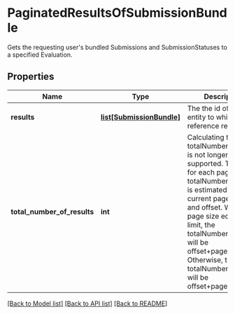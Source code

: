 # PaginatedResultsOfSubmissionBundle

Gets the requesting user's bundled Submissions and SubmissionStatuses to a specified Evaluation. 
## Properties
Name | Type | Description | Notes
------------ | ------------- | ------------- | -------------
**results** | [**list[SubmissionBundle]**](SubmissionBundle.md) | The the id of the entity to which this reference refers | [optional] 
**total_number_of_results** | **int** | Calculating the actual totalNumberOfResults is not longer supported. Therefore, for each page, the totalNumberOfResults is estimated using the current page, limit, and offset. When the page size equals the limit, the totalNumberOfResults will be offset+pageSize+ 1. Otherwise, the totalNumberOfResults will be offset+pageSize.  | [optional] 

[[Back to Model list]](../README.md#documentation-for-models) [[Back to API list]](../README.md#documentation-for-api-endpoints) [[Back to README]](../README.md)



